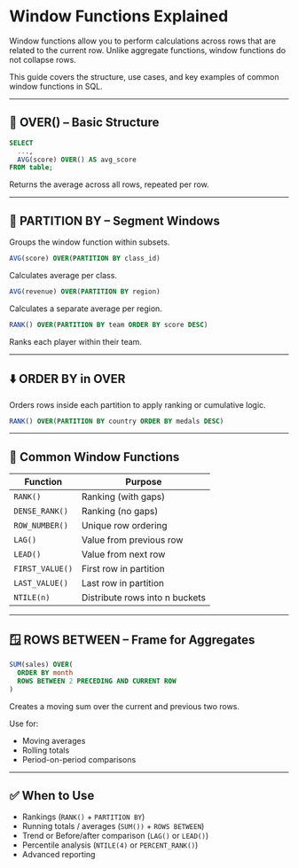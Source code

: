 # Window Functions Explained

Window functions allow you to perform calculations across rows that are related to the current row. Unlike aggregate functions, window functions do not collapse rows.

This guide covers the structure, use cases, and key examples of common window functions in SQL.

---

## 🧠 OVER() – Basic Structure

```sql
SELECT
  ...,
  AVG(score) OVER() AS avg_score
FROM table;
```

Returns the average across all rows, repeated per row.

---

## 🔀 PARTITION BY – Segment Windows

Groups the window function within subsets.

```sql
AVG(score) OVER(PARTITION BY class_id)
```

Calculates average per class.

```sql
AVG(revenue) OVER(PARTITION BY region)
```

Calculates a separate average per region.

```sql
RANK() OVER(PARTITION BY team ORDER BY score DESC)
```

Ranks each player within their team.

---

## ⬇️ ORDER BY in OVER

Orders rows inside each partition to apply ranking or cumulative logic.

```sql
RANK() OVER(PARTITION BY country ORDER BY medals DESC)
```

---

## 🔢 Common Window Functions

| Function        | Purpose                          |
| --------------- | ---------------------------------|
| `RANK()`        | Ranking (with gaps)              |
| `DENSE_RANK()`  | Ranking (no gaps)                |
| `ROW_NUMBER()`  | Unique row ordering              |
| `LAG()`         | Value from previous row          |
| `LEAD()`        | Value from next row              |
| `FIRST_VALUE()` | First row in partition           |
| `LAST_VALUE()`  | Last row in partition            |
| `NTILE(n)`      | Distribute rows into n buckets   |

---

## 🪟 ROWS BETWEEN – Frame for Aggregates

```sql
SUM(sales) OVER(
  ORDER BY month
  ROWS BETWEEN 2 PRECEDING AND CURRENT ROW
)
```

Creates a moving sum over the current and previous two rows.

Use for:
 * Moving averages
 * Rolling totals
 * Period-on-period comparisons

---

## ✅ When to Use

* Rankings (`RANK()` + `PARTITION BY`) 
* Running totals / averages (`SUM())` + `ROWS BETWEEN`) 
* Trend or Before/after comparison (`LAG()` or `LEAD()`)
* Percentile analysis (`NTILE(4)` or `PERCENT_RANK()`)
* Advanced reporting
